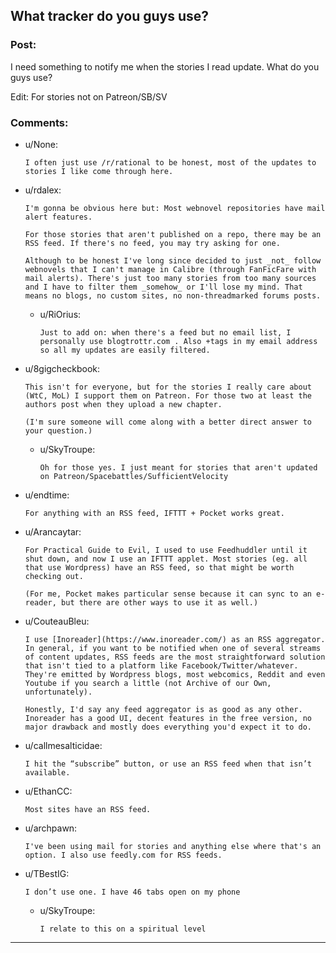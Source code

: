 ## What tracker do you guys use?

### Post:

I need something to notify me when the stories I read update. What do you guys use?

Edit: For stories not on Patreon/SB/SV

### Comments:

- u/None:
  ```
  I often just use /r/rational to be honest, most of the updates to stories I like come through here.
  ```

- u/rdalex:
  ```
  I'm gonna be obvious here but: Most webnovel repositories have mail alert features.

  For those stories that aren't published on a repo, there may be an RSS feed. If there's no feed, you may try asking for one.

  Although to be honest I've long since decided to just _not_ follow webnovels that I can't manage in Calibre (through FanFicFare with mail alerts). There's just too many stories from too many sources and I have to filter them _somehow_ or I'll lose my mind. That means no blogs, no custom sites, no non-threadmarked forums posts.
  ```

  - u/RiOrius:
    ```
    Just to add on: when there's a feed but no email list, I personally use blogtrottr.com . Also +tags in my email address so all my updates are easily filtered.
    ```

- u/8gigcheckbook:
  ```
  This isn't for everyone, but for the stories I really care about (WtC, MoL) I support them on Patreon. For those two at least the authors post when they upload a new chapter.

  (I'm sure someone will come along with a better direct answer to your question.)
  ```

  - u/SkyTroupe:
    ```
    Oh for those yes. I just meant for stories that aren't updated on Patreon/Spacebattles/SufficientVelocity
    ```

- u/endtime:
  ```
  For anything with an RSS feed, IFTTT + Pocket works great.
  ```

- u/Arancaytar:
  ```
  For Practical Guide to Evil, I used to use Feedhuddler until it shut down, and now I use an IFTTT applet. Most stories (eg. all that use Wordpress) have an RSS feed, so that might be worth checking out.

  (For me, Pocket makes particular sense because it can sync to an e-reader, but there are other ways to use it as well.)
  ```

- u/CouteauBleu:
  ```
  I use [Inoreader](https://www.inoreader.com/) as an RSS aggregator. In general, if you want to be notified when one of several streams of content updates, RSS feeds are the most straightforward solution that isn't tied to a platform like Facebook/Twitter/whatever. They're emitted by Wordpress blogs, most webcomics, Reddit and even Youtube if you search a little (not Archive of our Own, unfortunately).

  Honestly, I'd say any feed aggregator is as good as any other. Inoreader has a good UI, decent features in the free version, no major drawback and mostly does everything you'd expect it to do.
  ```

- u/callmesalticidae:
  ```
  I hit the “subscribe” button, or use an RSS feed when that isn’t available.
  ```

- u/EthanCC:
  ```
  Most sites have an RSS feed.
  ```

- u/archpawn:
  ```
  I've been using mail for stories and anything else where that's an option. I also use feedly.com for RSS feeds.
  ```

- u/TBestIG:
  ```
  I don’t use one. I have 46 tabs open on my phone
  ```

  - u/SkyTroupe:
    ```
    I relate to this on a spiritual level
    ```

---

